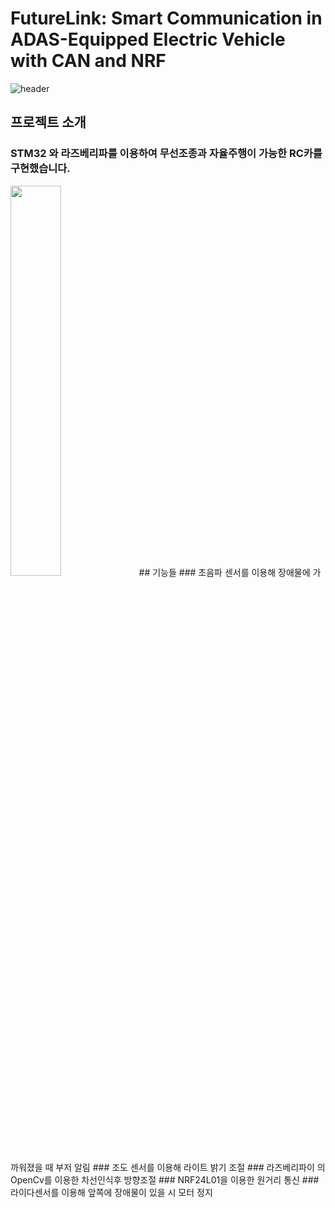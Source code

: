 # FutureLink: Smart Communication in ADAS-Equipped Electric Vehicle with CAN and NRF
![header](https://capsule-render.vercel.app/api?type=shark&color=auto&height=300&section=header&text=Future%20Link&fontSize=90)


## 프로젝트 소개
### STM32 와 라즈베리파를 이용하여 무선조종과 자율주행이 가능한 RC카를 구현했습니다.

<img width="40%" src="https://github.com/crasdok/capstone/assets/118472691/78160e14-c080-440e-9248-77b9b9e72d66"/>
## 기능들
### 초음파 센서를 이용해 장애물에 가까워졌을 때 부저 알림
### 조도 센서를 이용해 라이트 밝기 조절
### 라즈베리파이 의 OpenCv를 이용한 차선인식후 방향조절
### NRF24L01을 이용한 원거리 통신
### 라이다센서를 이용해 앞쪽에 장애물이 있을 시 모터 정지
